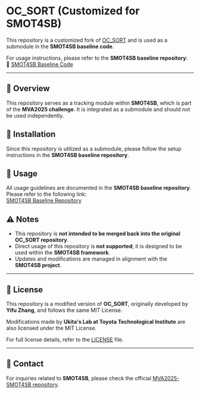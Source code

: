 # OC_SORT (Customized for SMOT4SB)

This repository is a customized fork of [OC_SORT](https://github.com/noahcao/OC_SORT) and is used as a submodule in the **SMOT4SB baseline code**.  

For usage instructions, please refer to the **SMOT4SB baseline repository**:  
🔗 [SMOT4SB Baseline Code](https://github.com/IIM-TTIJ/MVA2025-SMOT4SB)

---

## 📌 Overview
This repository serves as a tracking module within **SMOT4SB**, which is part of the **MVA2025 challenge**. It is integrated as a submodule and should not be used independently.

## 🔧 Installation
Since this repository is utilized as a submodule, please follow the setup instructions in the **SMOT4SB baseline repository**.

## 🚀 Usage
All usage guidelines are documented in the **SMOT4SB baseline repository**. Please refer to the following link:  
[SMOT4SB Baseline Repository](https://github.com/IIM-TTIJ/MVA2025-SMOT4SB)

## ⚠ Notes
- This repository is **not intended to be merged back into the original OC_SORT repository**.
- Direct usage of this repository is **not supported**; it is designed to be used within the **SMOT4SB framework**.
- Updates and modifications are managed in alignment with the **SMOT4SB project**.

---

## 📝 License
This repository is a modified version of **OC_SORT**, originally developed by **Yifu Zhang**, and follows the same MIT License.

Modifications made by **Ukita's Lab at Toyota Technological Institute** are also licensed under the MIT License.

For full license details, refer to the [LICENSE](LICENSE) file.

---

## 📩 Contact
For inquiries related to **SMOT4SB**, please check the official [MVA2025-SMOT4SB repository](https://github.com/IIM-TTIJ/MVA2025-SMOT4SB).
